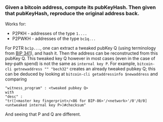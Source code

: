 ### Given a bitcoin address, compute its pubKeyHash. Then given that pubKeyHash, reproduce the original address back.

Works for:
- P2PKH - addresses of the type `1....`
- P2PWKH - addresses of the type `bc1q...`

For P2TR `bc1p...`, one can extract a tweaked pubKey Q (using terminology from [BIP 341](https://github.com/bitcoin/bips/blob/master/bip-0341.mediawiki)), and hash it. Then the address can be reconstructed from this pubKey Q. This tweaked key Q however in most cases (even in the case of key-path spend) is not the same as `internal key P`. For example, `bitcoin-cli getnewaddress "" "bech32"` creates an already tweaked pubkey Q; this can be deduced by looking at `bitcoin-cli getaddressinfo $newaddress`
and
comparing
```
"witness_program" : <tweaked pubkey Q>
with
"desc" :
"tr([<master key fingerprint>/<86 for BIP-86>'/<network>'/0'/0/0]<untweaked internal key P>)#checksum"
```
And seeing that P and Q are different.
 
